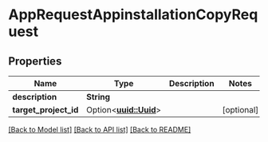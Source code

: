 # AppRequestAppinstallationCopyRequest

## Properties

Name | Type | Description | Notes
------------ | ------------- | ------------- | -------------
**description** | **String** |  | 
**target_project_id** | Option<[**uuid::Uuid**](uuid::Uuid.md)> |  | [optional]

[[Back to Model list]](../README.md#documentation-for-models) [[Back to API list]](../README.md#documentation-for-api-endpoints) [[Back to README]](../README.md)


